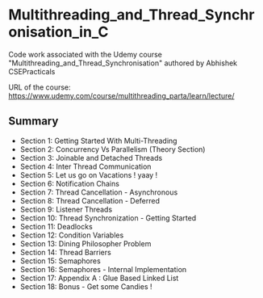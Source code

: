 # Multithreading_and_Thread_Synchronisation_in_C
Code work associated with the Udemy course "Multithreading_and_Thread_Synchronisation" authored by Abhishek CSEPracticals

URL of the course: https://www.udemy.com/course/multithreading_parta/learn/lecture/

## Summary

 * Section 1: Getting Started With Multi-Threading
 * Section 2: Concurrency Vs Parallelism (Theory Section)
 * Section 3: Joinable and Detached Threads
 * Section 4: Inter Thread Communication
* Section 5: Let us go on Vacations ! yaay !
* Section 6: Notification Chains
* Section 7: Thread Cancellation - Asynchronous
* Section 8: Thread Cancellation - Deferred
* Section 9: Listener Threads
* Section 10: Thread Synchronization - Getting Started
* Section 11: Deadlocks
* Section 12: Condition Variables
* Section 13: Dining Philosopher Problem
* Section 14: Thread Barriers
* Section 15: Semaphores
* Section 16: Semaphores - Internal Implementation
* Section 17: Appendix A : Glue Based Linked List
* Section 18: Bonus - Get some Candies !

